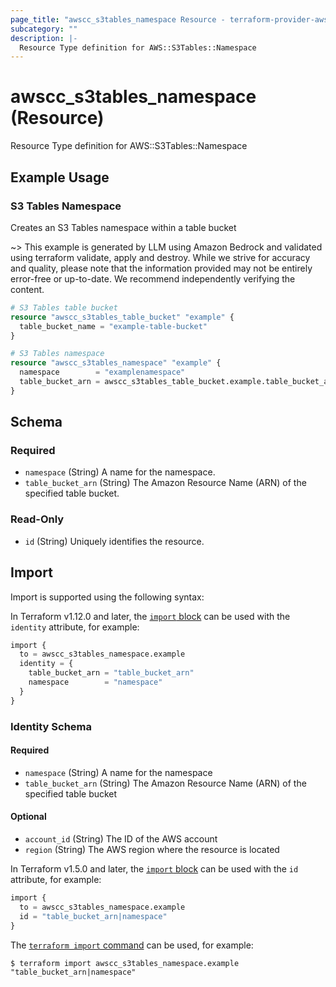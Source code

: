 ```yaml
---
page_title: "awscc_s3tables_namespace Resource - terraform-provider-awscc"
subcategory: ""
description: |-
  Resource Type definition for AWS::S3Tables::Namespace
---
```


# awscc_s3tables_namespace (Resource)

Resource Type definition for AWS::S3Tables::Namespace

## Example Usage

### S3 Tables Namespace
Creates an S3 Tables namespace within a table bucket

~> This example is generated by LLM using Amazon Bedrock and validated using terraform validate, apply and destroy. While we strive for accuracy and quality, please note that the information provided may not be entirely error-free or up-to-date. We recommend independently verifying the content.

```terraform
# S3 Tables table bucket
resource "awscc_s3tables_table_bucket" "example" {
  table_bucket_name = "example-table-bucket"
}

# S3 Tables namespace
resource "awscc_s3tables_namespace" "example" {
  namespace        = "examplenamespace"
  table_bucket_arn = awscc_s3tables_table_bucket.example.table_bucket_arn
}
```

<!-- schema generated by tfplugindocs -->
## Schema

### Required

- `namespace` (String) A name for the namespace.
- `table_bucket_arn` (String) The Amazon Resource Name (ARN) of the specified table bucket.

### Read-Only

- `id` (String) Uniquely identifies the resource.

## Import

Import is supported using the following syntax:

In Terraform v1.12.0 and later, the [`import` block](https://developer.hashicorp.com/terraform/language/import) can be used with the `identity` attribute, for example:

```terraform
import {
  to = awscc_s3tables_namespace.example
  identity = {
    table_bucket_arn = "table_bucket_arn"
    namespace        = "namespace"
  }
}
```

<!-- schema generated by tfplugindocs -->
### Identity Schema

#### Required

- `namespace` (String) A name for the namespace
- `table_bucket_arn` (String) The Amazon Resource Name (ARN) of the specified table bucket

#### Optional

- `account_id` (String) The ID of the AWS account
- `region` (String) The AWS region where the resource is located

In Terraform v1.5.0 and later, the [`import` block](https://developer.hashicorp.com/terraform/language/import) can be used with the `id` attribute, for example:

```terraform
import {
  to = awscc_s3tables_namespace.example
  id = "table_bucket_arn|namespace"
}
```

The [`terraform import` command](https://developer.hashicorp.com/terraform/cli/commands/import) can be used, for example:

```shell
$ terraform import awscc_s3tables_namespace.example "table_bucket_arn|namespace"
```
